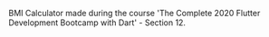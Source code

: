 BMI Calculator made during the course 'The Complete 2020 Flutter Development Bootcamp with Dart' - Section 12.
